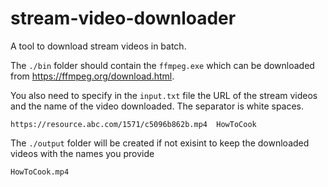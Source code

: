 # stream-video-downloader
A tool to download stream videos in batch. 

The `./bin` folder should contain the `ffmpeg.exe` which can be downloaded from https://ffmpeg.org/download.html.

You also need to specify in the `input.txt` file the URL of the stream videos and the name of the video downloaded. The separator is white spaces.

```
https://resource.abc.com/1571/c5096b862b.mp4  HowToCook
```

The `./output` folder will be created if not exisint to keep the downloaded videos with the names you provide
```
HowToCook.mp4
```
